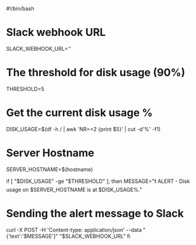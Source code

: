 
#!/bin/bash

# Slack webhook URL
SLACK_WEBHOOK_URL=''

# The threshold for disk usage (90%)
THRESHOLD=5

# Get the current disk usage %
DISK_USAGE=$(df -h / | awk 'NR==2 {print $5}' | cut -d'%' -f1)

# Server Hostname
SERVER_HOSTNAME=$(hostname)

if [ "$DISK_USAGE" -ge "$THRESHOLD" ]; then
  MESSAGE=":exclamation: ALERT - Disk usage on $SERVER_HOSTNAME is at $DISK_USAGE%."
  # Sending the alert message to Slack
  curl -X POST -H 'Content-type: application/json' --data "{'text':'$MESSAGE'}" "$SLACK_WEBHOOK_URL"
fi

